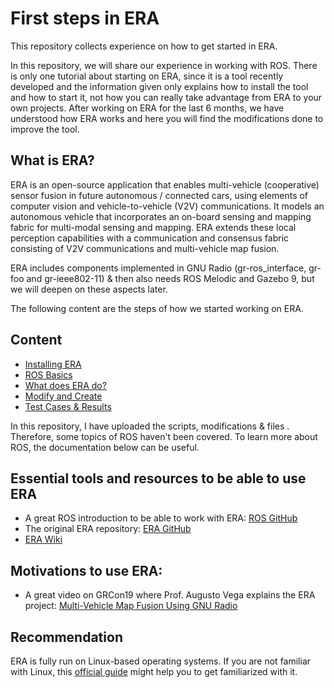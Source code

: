 # First steps in ERA
This repository collects experience on how to get started in ERA.

In this repository, we will share our experience in working with ROS. There is only one tutorial about starting on ERA, since it is a tool recently developed and the information given only explains how to install the tool and how to start it, not how you can really take advantage from ERA to your own projects. After working on ERA for the last 6 months, we have understood how ERA works and here you will find the modifications done to improve the tool.

## What is ERA?
ERA  is  an  open-source application that enables multi-vehicle (cooperative)  sensor  fusion  in  future autonomous / connected cars,  using  elements  of  computer  vision  and  vehicle-to-vehicle  (V2V)  communications. It  models  an  autonomous vehicle that incorporates an on-board sensing  and  mapping  fabric for  multi-modal  sensing  and mapping.  ERA extends these local perception capabilities with a communication and consensus fabric consisting of V2V communications and multi-vehicle map fusion. 

ERA includes components implemented in GNU Radio (gr-ros_interface, gr-foo and gr-ieee802-11) & then also needs ROS Melodic and Gazebo 9, but we will deepen on these aspects later.

The following content are the steps of how we started working on ERA. 
## Content
* [Installing ERA](https://github.com/IBM/era/wiki/ERA-on-Ubuntu-18.04-with-ROS-Melodic)
* [ROS Basics](./ROS_Basics)
* [What does ERA do?](./ERA_func)
* [Modify and Create](./Modifications)
* [Test Cases & Results](./Tests)


In this repository, I have uploaded the scripts, modifications & files . Therefore, some topics of ROS haven't been covered. To learn more about ROS, the documentation below can be useful.

## Essential tools and resources to be able to use ERA

* A great ROS introduction to be able to work with ERA: [ROS GitHub](https://github.com/dcallega/ROS_Batbold_experience)
* The original ERA repository: [ERA GitHub](https://github.com/IBM/era)
* [ERA Wiki](https://github.com/IBM/era/wiki)


## Motivations to use ERA:
* A great video on GRCon19 where Prof. Augusto Vega explains the ERA project: [Multi-Vehicle Map Fusion Using GNU Radio](https://www.youtube.com/watch?v=kqWUCon0kKg&feature=youtu.be)

## Recommendation
ERA is fully run on Linux-based operating systems. If you are not familiar with Linux, this [official guide](https://help.ubuntu.com/stable/ubuntu-help/getting-started.html.en) might help you to get familiarized with it.
